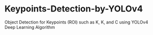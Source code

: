# Keypoints-Detection-by-YOLOv4

Object Detection for Keypoints (ROI) such as K, K, and C using YOLOv4 Deep Learning Algorithm

